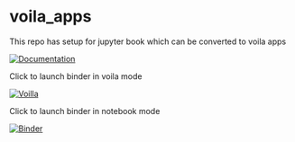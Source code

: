 # voila_apps
This repo has setup for jupyter book which can be converted to voila apps

[![Documentation](https://rahuketu86.github.io/voila_apps)](https://rahuketu86.github.io/voila_apps)

Click to launch binder in voila mode

[![Voilla](https://raw.githubusercontent.com/Rahuketu86/voila_dashboards/main/badge_viola_logo.svg)](https://mybinder.org/v2/gh/Rahuketu86/voila_env/main?urlpath=git-pull%3Frepo%3Dhttps%253A%252F%252Fgithub.com%252FRahuketu86%252Fvoila_dashboards%26urlpath%3Dvoila%252Ftree%252Fvoila_dashboards%252F%26branch%3Dmain)

Click to launch binder in notebook mode

[![Binder](https://mybinder.org/badge_logo.svg)](https://mybinder.org/v2/gh/voila_env/voila_env/main?urlpath=git-pull%3Frepo%3Dhttps%253A%252F%252Frahuketu86.github.io%252Fvoila_apps%26urlpath%3Dtree%252Fvoila_apps%252Fbook%252Fnotebooks.ipynb%26branch%3Dmaster)
